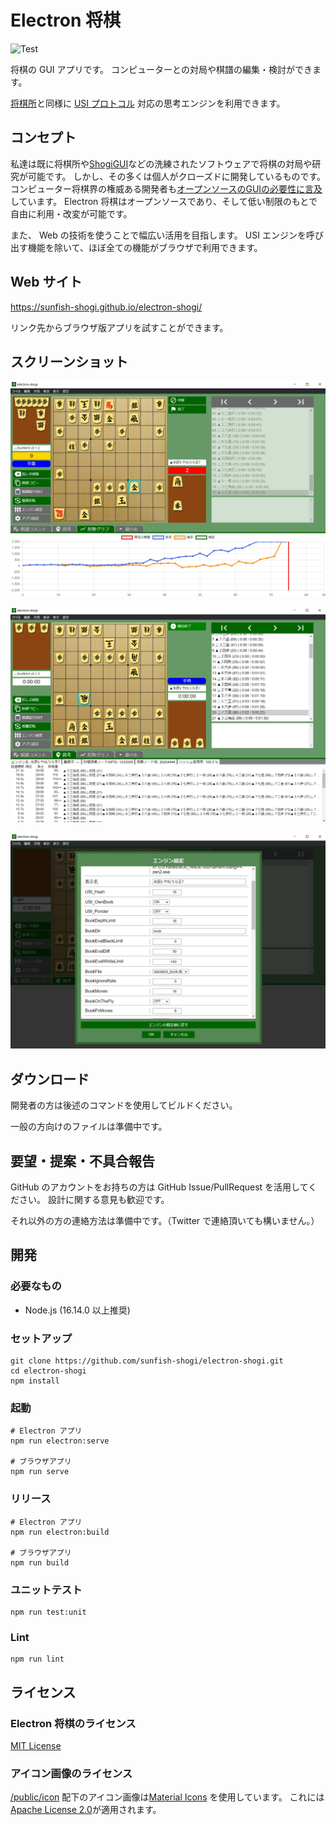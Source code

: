 # Electron 将棋

![Test](https://github.com/sunfish-shogi/electron-shogi/actions/workflows/test.yml/badge.svg)

将棋の GUI アプリです。
コンピューターとの対局や棋譜の編集・検討ができます。

[将棋所](http://shogidokoro.starfree.jp/)と同様に [USI プロトコル](http://shogidokoro.starfree.jp/usi.html) 対応の思考エンジンを利用できます。

## コンセプト

私達は既に将棋所や[ShogiGUI](http://shogigui.siganus.com/)などの洗練されたソフトウェアで将棋の対局や研究が可能です。
しかし、その多くは個人がクローズドに開発しているものです。
コンピューター将棋界の権威ある開発者も[オープンソースのGUIの必要性に言及](https://yaneuraou.yaneu.com/2022/01/15/new-gui-for-shogi-is-needed-to-improve-the-usi-protocol/)しています。
Electron 将棋はオープンソースであり、そして低い制限のもとで自由に利用・改変が可能です。

また、 Web の技術を使うことで幅広い活用を目指します。
USI エンジンを呼び出す機能を除いて、ほぼ全ての機能がブラウザで利用できます。

## Web サイト

https://sunfish-shogi.github.io/electron-shogi/

リンク先からブラウザ版アプリを試すことができます。

## スクリーンショット

![スクリーンショット1](docs/screenshots/screenshot001.png)

![スクリーンショット2](docs/screenshots/screenshot002.png)

![スクリーンショット3](docs/screenshots/screenshot003.png)

## ダウンロード

開発者の方は後述のコマンドを使用してビルドください。

一般の方向けのファイルは準備中です。

## 要望・提案・不具合報告

GitHub のアカウントをお持ちの方は GitHub Issue/PullRequest を活用してください。
設計に関する意見も歓迎です。

それ以外の方の連絡方法は準備中です。（Twitter で連絡頂いても構いません。）

## 開発

### 必要なもの

- Node.js (16.14.0 以上推奨)

### セットアップ

```
git clone https://github.com/sunfish-shogi/electron-shogi.git
cd electron-shogi
npm install
```

### 起動

```
# Electron アプリ
npm run electron:serve

# ブラウザアプリ
npm run serve
```

### リリース

```
# Electron アプリ
npm run electron:build

# ブラウザアプリ
npm run build
```

### ユニットテスト

```
npm run test:unit
```

### Lint

```
npm run lint
```

## ライセンス

### Electron 将棋のライセンス

[MIT License](LICENSE)

### アイコン画像のライセンス

[/public/icon](https://github.com/sunfish-shogi/electron-shogi/tree/main/public/icon) 配下のアイコン画像は[Material Icons](https://google.github.io/material-design-icons/) を使用しています。
これには[Apache License 2.0](https://www.apache.org/licenses/LICENSE-2.0.txt)が適用されます。
